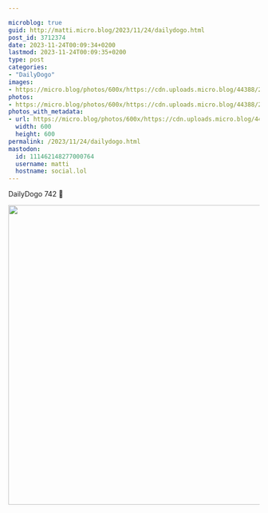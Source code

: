 ```yaml
---

microblog: true
guid: http://matti.micro.blog/2023/11/24/dailydogo.html
post_id: 3712374
date: 2023-11-24T00:09:34+0200
lastmod: 2023-11-24T00:09:35+0200
type: post
categories:
- "DailyDogo"
images:
- https://micro.blog/photos/600x/https://cdn.uploads.micro.blog/44388/2023/bc6ab6b2b64142ad904c9d46313f9f1b.jpg
photos:
- https://micro.blog/photos/600x/https://cdn.uploads.micro.blog/44388/2023/bc6ab6b2b64142ad904c9d46313f9f1b.jpg
photos_with_metadata:
- url: https://micro.blog/photos/600x/https://cdn.uploads.micro.blog/44388/2023/bc6ab6b2b64142ad904c9d46313f9f1b.jpg
  width: 600
  height: 600
permalink: /2023/11/24/dailydogo.html
mastodon:
  id: 111462148277000764
  username: matti
  hostname: social.lol
---
```

DailyDogo 742 🐶

<img src="https://micro.blog/photos/600x/https://blog.martin-haehnel.de/uploads/2023/bc6ab6b2b64142ad904c9d46313f9f1b.jpg" width="600" height="600" alt="" />
